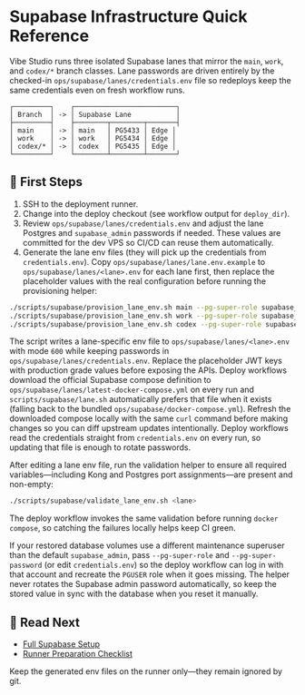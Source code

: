 # Supabase Infrastructure Quick Reference

Vibe Studio runs three isolated Supabase lanes that mirror the `main`, `work`, and `codex/*` branch classes. Lane passwords are
driven entirely by the checked-in `ops/supabase/lanes/credentials.env` file so redeploys keep the same credentials even on fresh
workflow runs.

```
┌─────────┐    ┌─────────────────────────┐
│ Branch  │ -> │ Supabase Lane           │
├─────────┤    ├────────┬────────┬───────┤
│ main    │ -> │ main   │ PG5433 │ Edge │
│ work    │ -> │ work   │ PG5434 │ Edge │
│ codex/* │ -> │ codex  │ PG5435 │ Edge │
└─────────┘    └────────┴────────┴───────┘
```

## 🔑 First Steps

1. SSH to the deployment runner.
2. Change into the deploy checkout (see workflow output for `deploy_dir`).
3. Review `ops/supabase/lanes/credentials.env` and adjust the lane Postgres and `supabase_admin` passwords if needed. These
   values are committed for the dev VPS so CI/CD can reuse them automatically.
4. Generate the lane env files (they will pick up the credentials from `credentials.env`).
   Copy `ops/supabase/lanes/lane.env.example` to `ops/supabase/lanes/<lane>.env` for each lane first, then replace the placeholder
   values with the real configuration before running the provisioning helper:

```bash
./scripts/supabase/provision_lane_env.sh main --pg-super-role supabase_admin --pg-super-password '<supabase-admin-password>'
./scripts/supabase/provision_lane_env.sh work --pg-super-role supabase_admin --pg-super-password '<supabase-admin-password>'
./scripts/supabase/provision_lane_env.sh codex --pg-super-role supabase_admin --pg-super-password '<supabase-admin-password>'
```

The script writes a lane-specific env file to `ops/supabase/lanes/<lane>.env` with mode `600` while keeping passwords in `ops/supabase/lanes/credentials.env`. Replace the placeholder JWT keys with production grade values before exposing the APIs. Deploy workflows download the official Supabase compose definition to `ops/supabase/lanes/latest-docker-compose.yml` on every run and `scripts/supabase/lane.sh` automatically prefers that file when it exists (falling back to the bundled `ops/supabase/docker-compose.yml`). Refresh the downloaded compose locally with the same `curl` command before making changes so you can diff upstream updates intentionally. Deploy workflows read the credentials straight from `credentials.env` on every run, so updating that file is enough to rotate passwords.

After editing a lane env file, run the validation helper to ensure all required variables—including Kong and Postgres port
assignments—are present and non-empty:

```bash
./scripts/supabase/validate_lane_env.sh <lane>
```

The deploy workflow invokes the same validation before running `docker compose`, so catching the failures locally helps keep CI
green.

If your restored database volumes use a different maintenance superuser than the default `supabase_admin`, pass `--pg-super-role` and `--pg-super-password` (or edit `credentials.env`) so the deploy workflow can log in with that account and recreate the `PGUSER` role when it goes missing. The helper never rotates the Supabase admin password automatically, so keep the stored value in sync with the database when you reset it manually.

## 📘 Read Next

- [Full Supabase Setup](./docs/SUPABASE_SETUP.md)
- [Runner Preparation Checklist](./docs/RUNNER_SETUP.md)

Keep the generated env files on the runner only—they remain ignored by git.
